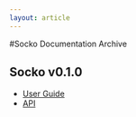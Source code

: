 ```yaml
---
layout: article
---
```

#Socko Documentation Archive

## Socko v0.1.0

 - [User Guide](/docs/0.1.0/guides/user_guide.html)
 - [API](/docs/0.1.0/api/)
 
  

